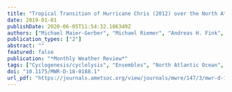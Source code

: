```yaml
---
title: "Tropical Transition of Hurricane Chris (2012) over the North Atlantic Ocean: A Multiscale Investigation of Predictability"
date: 2019-01-01
publishDate: 2020-06-05T11:54:32.106349Z
authors: ["Michael Maier-Gerber", "Michael Riemer", "Andreas H. Fink", "Peter Knippertz", "Enrico Di Muzio", "Ron McTaggart-Cowan"]
publication_types: ["2"]
abstract: ""
featured: false
publication: "*Monthly Weather Review*"
tags: ["Cyclogenesis/cyclolysis", "Ensembles", "North Atlantic Ocean", "Storm tracks", "Subtropical cyclones", "Troughs"]
doi: "10.1175/MWR-D-18-0188.1"
url_pdf: "https://journals.ametsoc.org/view/journals/mwre/147/3/mwr-d-18-0188.1.xml?tab_body=pdf"
---
```


